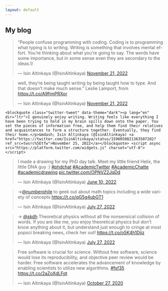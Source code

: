 ```yaml
---
layout: default
---
```



## My blog


<html>
  
  <blockquote class="twitter-tweet" data-lang="en" data-theme="dark"><p lang="en" dir="ltr">“People confuse programming with coding. Coding is to programming what typing is to writing. Writing is something that involves mental effort. You’re thinking about what you’re going to say. The words have some importance, but in some sense even they are secondary to the ideas.1/</p>&mdash; Isin Altinkaya (@IsinAltinkaya) <a href="https://twitter.com/IsinAltinkaya/status/1594747433703047170?ref_src=twsrc%5Etfw">November 21, 2022</a></blockquote> <script async src="https://platform.twitter.com/widgets.js" charset="utf-8"></script>
  
  <blockquote class="twitter-tweet" data-theme="dark"><p lang="en" dir="ltr">well, they’re being taught writing by being taught how to type. And that doesn’t make much sense.&quot; Leslie Lamport, from <a href="https://t.co/A9fjmPRXor">https://t.co/A9fjmPRXor</a></p>&mdash; Isin Altinkaya (@IsinAltinkaya) <a href="https://twitter.com/IsinAltinkaya/status/1594747442997743617?ref_src=twsrc%5Etfw">November 21, 2022</a></blockquote> <script async src="https://platform.twitter.com/widgets.js" charset="utf-8"></script>

    <blockquote class="twitter-tweet" data-theme="dark"><p lang="en" dir="ltr">I genuinely enjoy writing. Writing feels like everything I have been trying to hold in my brain spills down onto the paper. You set the pieces of information free, and help them find their relatives and acquaintances to form a structure together. Eventually, they find their home.</p>&mdash; Isin Altinkaya (@IsinAltinkaya) <a href="https://twitter.com/IsinAltinkaya/status/1596050821363507202?ref_src=twsrc%5Etfw">November 25, 2022</a></blockquote> <script async src="https://platform.twitter.com/widgets.js" charset="utf-8"></script>
  
  <blockquote class="twitter-tweet" data-theme="dark"><p lang="en" dir="ltr">I made a drawing for my PhD day talk. Meet my little friend Helix, the little DNA guy :) <a href="https://twitter.com/hashtag/phdchat?src=hash&amp;ref_src=twsrc%5Etfw">#phdchat</a> <a href="https://twitter.com/hashtag/AcademicTwitter?src=hash&amp;ref_src=twsrc%5Etfw">#AcademicTwitter</a> <a href="https://twitter.com/hashtag/AcademicChatte?src=hash&amp;ref_src=twsrc%5Etfw">#AcademicChatte</a> <a href="https://twitter.com/hashtag/academicdrawing?src=hash&amp;ref_src=twsrc%5Etfw">#academicdrawing</a> <a href="https://t.co/OPNVZ2JqDd">pic.twitter.com/OPNVZ2JqDd</a></p>&mdash; Isin Altinkaya (@IsinAltinkaya) <a href="https://twitter.com/IsinAltinkaya/status/1535177340141158400?ref_src=twsrc%5Etfw">June 10, 2022</a></blockquote> <script async src="https://platform.twitter.com/widgets.js" charset="utf-8"></script> 
  
  <blockquote class="twitter-tweet" data-theme="dark"><p lang="en" dir="ltr">-&gt;<a href="https://twitter.com/numberphile?ref_src=twsrc%5Etfw">@numberphile</a> to geek out about math topics including a wide variety of concepts <a href="https://t.co/qG5g4ubGT1">https://t.co/qG5g4ubGT1</a></p>&mdash; Isin Altinkaya (@IsinAltinkaya) <a href="https://twitter.com/IsinAltinkaya/status/1552313041605246977?ref_src=twsrc%5Etfw">July 27, 2022</a></blockquote> <script async src="https://platform.twitter.com/widgets.js" charset="utf-8"></script> 
  
  <blockquote class="twitter-tweet" data-theme="dark"><p lang="en" dir="ltr">-&gt; <a href="https://twitter.com/skdh?ref_src=twsrc%5Etfw">@skdh</a> Theoretical physics without all the nonsensical collision of words. If you are like me, you enjoy theoretical physics but don&#39;t know anything about it, but understand just enough to cringe at most popsci breaking news, check her out! <a href="https://t.co/o5K4h1Djjz">https://t.co/o5K4h1Djjz</a></p>&mdash; Isin Altinkaya (@IsinAltinkaya) <a href="https://twitter.com/IsinAltinkaya/status/1552313045912780800?ref_src=twsrc%5Etfw">July 27, 2022</a></blockquote> <script async src="https://platform.twitter.com/widgets.js" charset="utf-8"></script> 
  
  <blockquote class="twitter-tweet" data-theme="dark"><p lang="en" dir="ltr">Free software is crucial for science. Without free software, science would lose its reproducibility, and objective peer review would be harder. Free software accelerates the advancement of knowledge by enabling scientists to utilize new algorithms. <a href="https://twitter.com/hashtag/fsf35?src=hash&amp;ref_src=twsrc%5Etfw">#fsf35</a> <a href="https://t.co/2aZoXdLFqt">https://t.co/2aZoXdLFqt</a></p>&mdash; Isin Altinkaya (@IsinAltinkaya) <a href="https://twitter.com/IsinAltinkaya/status/1321075925015011328?ref_src=twsrc%5Etfw">October 27, 2020</a></blockquote> <script async src="https://platform.twitter.com/widgets.js" charset="utf-8"></script> 

</html>
